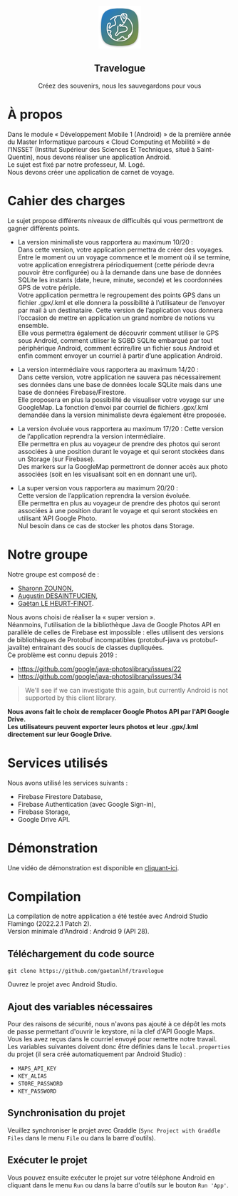 <p align="center"><img src="/app/src/main/res/mipmap-xhdpi/ic_launcher.png"></p>
<h2 align="center">Travelogue</h2>
<p align="center">Créez des souvenirs, nous les sauvegardons pour vous</p>


# À propos

Dans le module « Développement Mobile 1 (Android) » de la première année du Master Informatique parcours « Cloud Computing et Mobilité » de l'INSSET (Institut Supérieur des Sciences Et Techniques, situé à Saint-Quentin), nous devons réaliser une application Android.  
Le sujet est fixé par notre professeur, M. Logé.  
Nous devons créer une application de carnet de voyage.

# Cahier des charges

Le sujet propose différents niveaux de difficultés qui vous permettront de gagner différents points.  

- La version minimaliste vous rapportera au maximum 10/20 :  
Dans cette version, votre application permettra de créer des voyages.  
Entre le moment ou un voyage commence et le moment où il se termine, votre application enregistrera périodiquement (cette période devra pouvoir être configurée) ou à la demande dans une base de données SQLite les instants (date, heure, minute, seconde) et les coordonnées GPS de votre périple.   
Votre application permettra le regroupement des points GPS dans un fichier .gpx/.kml et elle donnera la possibilité à l’utilisateur de l’envoyer par mail à un destinataire.  Cette version de l’application vous donnera l’occasion de mettre en application un grand nombre de notions vu ensemble.   
Elle vous permettra également de découvrir comment utiliser le GPS sous Android, comment utiliser le SGBD SQLite embarqué par tout périphérique Android, comment écrire/lire un fichier sous Android et enfin comment envoyer un courriel à partir d’une application Android.
- La version intermédiaire vous rapportera au maximum 14/20 :  
Dans cette version, votre application ne sauvera pas nécessairement ses données dans une base de données locale SQLite mais dans une base de données Firebase/Firestore.  
Elle proposera en plus la possibilité de visualiser votre voyage sur une GoogleMap. La fonction d’envoi par courriel de fichiers .gpx/.kml demandée dans la version minimaliste devra également être proposée.

- La version évoluée vous rapportera au maximum 17/20 :
Cette version de l’application reprendra la version intermédiaire.  
Elle permettra en plus au voyageur de prendre des photos qui seront associées à une position durant le voyage et qui seront stockées dans un Storage (sur Firebase).  
Des markers sur la GoogleMap permettront de donner accès aux photo associées (soit en les visualisant soit en en donnant une url).

- La super version vous rapportera au maximum 20/20 :  
Cette version de l’application reprendra la version évoluée.  
Elle permettra en plus au voyageur de prendre des photos qui seront associées à une position durant le voyage et qui seront stockées en utilisant ’API Google Photo.  
Nul besoin dans ce cas de stocker les photos dans Storage.

# Notre groupe

Notre groupe est composé de :

- [Sharonn ZOUNON](https://github.com/SharonnElfride),
- [Augustin DESAINTFUCIEN](https://github.com/augustinde),
- [Gaëtan LE HEURT-FINOT](https://github.com/gaetanlhf).

Nous avons choisi de réaliser la « super version ».  
Néanmoins, l'utilisation de la bibliothèque Java de Google Photos API en parallèle de celles de Firebase est impossible : elles utilisent des versions de bibliothèques de Protobuf incompatibles (protobuf-java vs protobuf-javalite) entrainant des soucis de classes dupliquées.  
Ce problème est connu depuis 2019 : 
- https://github.com/google/java-photoslibrary/issues/22 
- https://github.com/google/java-photoslibrary/issues/34 

> We'll see if we can investigate this again, but currently Android is not supported by this client library.

**Nous avons fait le choix de remplacer Google Photos API par l'API Google Drive.**  
**Les utilisateurs peuvent exporter leurs photos et leur .gpx/.kml directement sur leur Google Drive.**

# Services utilisés

Nous avons utilisé les services suivants :

- Firebase Firestore Database,
- Firebase Authentication (avec Google Sign-in),
- Firebase Storage,
- Google Drive API.

# Démonstration

Une vidéo de démonstration est disponible en [cliquant-ici](https://www.youtube.com/watch?v=qmNmWWzMNaY).

# Compilation

La compilation de notre application a été testée avec Android Studio Flamingo (2022.2.1 Patch 2).  
Version minimale d'Android : Android 9 (API 28).

## Téléchargement du code source

```
git clone https://github.com/gaetanlhf/travelogue
```

Ouvrez le projet avec Android Studio.

## Ajout des variables nécessaires

Pour des raisons de sécurité, nous n'avons pas ajouté à ce dépôt les mots de passe permettant d'ouvrir le keystore, ni la clef d'API Google Maps.  
Vous les avez reçus dans le courriel envoyé pour remettre notre travail.  
Les variables suivantes doivent donc ếtre définies dans le `local.properties` du projet (il sera créé automatiquement par Android Studio) :

- `MAPS_API_KEY`
- `KEY_ALIAS`
- `STORE_PASSWORD`
- `KEY_PASSWORD`

## Synchronisation du projet

Veuillez synchroniser le projet avec Graddle (`Sync Project with Graddle Files` dans le menu `File` ou dans la barre d'outils).

## Exécuter le projet

Vous pouvez ensuite exécuter le projet sur votre téléphone Android en cliquant dans le menu `Run` ou dans la barre d'outils sur le bouton `Run 'App'`.